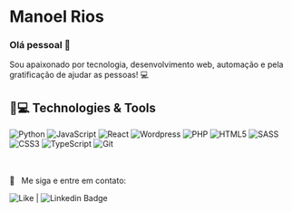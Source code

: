 # Manoel Rios

### Olá pessoal 👋
Sou apaixonado por tecnologia, desenvolvimento web, automação e pela gratificação de ajudar as pessoas! :computer:

## 🚀💻 Technologies & Tools

![Python](https://img.shields.io/badge/-Python-black?style=flat-square&logo=python)
![JavaScript](https://img.shields.io/badge/-JavaScript-black?style=flat-square&logo=javascript)
![React](https://img.shields.io/badge/-React-black?style=flat-square&logo=react)
![Wordpress](https://img.shields.io/badge/-Wordpress-333333?style=flat&logo=wordpress)
![PHP](https://img.shields.io/badge/-PHP-blue?style=flat-square&logo=php)
![HTML5](https://img.shields.io/badge/-HTML5-E34F26?style=flat-square&logo=html5&logoColor=white)
![SASS](https://img.shields.io/badge/-SASS-pink?style=pink-square&logo=sass)
![CSS3](https://img.shields.io/badge/-CSS3-1572B6?style=flat-square&logo=css3)
![TypeScript](https://img.shields.io/badge/-TypeScript-007ACC?style=flat-square&logo=typescript)
![Git](https://img.shields.io/badge/-Git-black?style=flat-square&logo=git)

<br/><br/> :email: &nbsp; Me siga e entre em contato:

![Like](https://img.shields.io/github/followers/manoelrios?style=social)
 |
![Linkedin Badge](https://img.shields.io/badge/-ManoelRios-blue?style=flat-square&logo=Linkedin&logoColor=white&link=https://www.linkedin.com/in/manoel-rios-20a4b01a2/)
